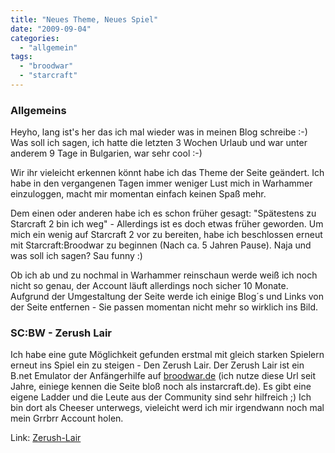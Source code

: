 ```yaml
---
title: "Neues Theme, Neues Spiel"
date: "2009-09-04"
categories: 
  - "allgemein"
tags: 
  - "broodwar"
  - "starcraft"
---
```


### Allgemeins

Heyho, lang ist's her das ich mal wieder was in meinen Blog schreibe :-) Was soll ich sagen, ich hatte die letzten 3 Wochen Urlaub und war unter anderem 9 Tage in Bulgarien, war sehr cool :-)

Wir ihr vieleicht erkennen könnt habe ich das Theme der Seite geändert. Ich habe in den vergangenen Tagen immer weniger Lust mich in Warhammer einzuloggen, macht mir momentan einfach keinen Spaß mehr.

Dem einen oder anderen habe ich es schon früher gesagt: "Spätestens zu Starcraft 2 bin ich weg" - Allerdings ist es doch etwas früher geworden. Um mich ein wenig auf Starcraft 2 vor zu bereiten, habe ich beschlossen erneut mit Starcraft:Broodwar zu beginnen (Nach ca. 5 Jahren Pause). Naja und was soll ich sagen? Sau funny :)

Ob ich ab und zu nochmal in Warhammer reinschaun werde weiß ich noch nicht so genau, der Account läuft allerdings noch sicher 10 Monate. Aufgrund der Umgestaltung der Seite werde ich einige Blog´s und Links von der Seite entfernen - Sie passen momentan nicht mehr so wirklich ins Bild.

### SC:BW - Zerush Lair

Ich habe eine gute Möglichkeit gefunden erstmal mit gleich starken Spielern erneut ins Spiel ein zu steigen - Den Zerush Lair. Der Zerush Lair ist ein B.net Emulator der Anfängerhilfe auf [broodwar.de](http://broodwar.de) (ich nutze diese Url seit Jahre, einiege kennen die Seite bloß noch als instarcraft.de). Es gibt eine eigene Ladder und die Leute aus der Community sind sehr hilfreich ;) Ich bin dort als Cheeser unterwegs, vieleicht werd ich mir irgendwann noch mal mein Grrbrr Account holen.

Link: [Zerush-Lair](http://starcraft2.ingame.de/forum/showthread.php?s=&threadid=172402)
